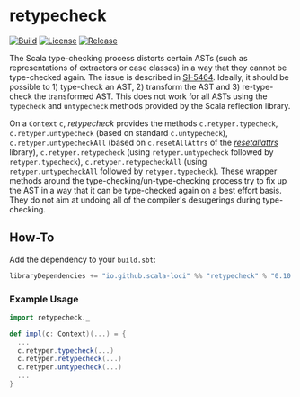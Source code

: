 # retypecheck


[![Build](https://img.shields.io/github/workflow/status/scala-loci/retypecheck/build?label=build&logo=GitHub&logoColor=lightgray&style=for-the-badge)](https://github.com/scala-loci/retypecheck/actions/workflows/build.yml)
[![License](https://img.shields.io/github/license/scala-loci/retypecheck?label=license&logo=Open%20Source%20Initiative&logoColor=silver&style=for-the-badge)](https://github.com/scala-loci/retypecheck/blob/master/LICENSE)
[![Release](https://img.shields.io/maven-central/v/io.github.scala-loci/retypecheck_2.13?label=release&logo=Apache%20Maven&logoColor=lightgray&color=blue&style=for-the-badge)](https://search.maven.org/search?q=g:io.github.scala-loci%20a:retypecheck*)


The Scala type-checking process distorts certain ASTs (such as representations
of extractors or case classes) in a way that they cannot be type-checked again.
The issue is described in [SI-5464](http://issues.scala-lang.org/browse/SI-5464).
Ideally, it should be possible to 1) type-check an AST, 2) transform the AST and
3) re-type-check the transformed AST. This does not work for all ASTs using the
`typecheck` and `untypecheck` methods provided by the Scala reflection library.

On a `Context` `c`, *retypecheck* provides the methods `c.retyper.typecheck`,
`c.retyper.untypecheck` (based on standard `c.untypecheck`),
`c.retyper.untypecheckAll` (based on `c.resetAllAttrs` of the
*[resetallattrs](http://github.com/scalamacros/resetallattrs)* library),
`c.retyper.retypecheck` (using `retyper.untypecheck` followed by
`retyper.typecheck`), `c.retyper.retypecheckAll` (using `retyper.untypecheckAll`
followed by `retyper.typecheck`). These wrapper methods around the
type-checking/un-type-checking process try to fix up the AST in a way that it
can be type-checked again on a best effort basis. They do not aim at undoing all
of the compiler's desugerings during type-checking.

## How-To

Add the dependency to your `build.sbt`:

```scala
libraryDependencies += "io.github.scala-loci" %% "retypecheck" % "0.10.0"
```

### Example Usage

```scala
import retypecheck._

def impl(c: Context)(...) = {
  ...
  c.retyper.typecheck(...)
  c.retyper.retypecheck(...)
  c.retyper.untypecheck(...)
  ...
}
```
